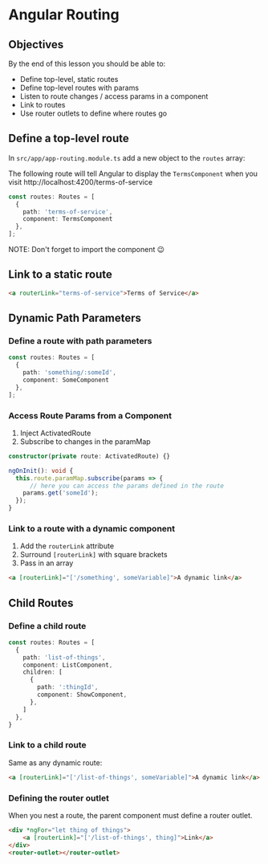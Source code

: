 # Angular Routing

## Objectives

By the end of this lesson you should be able to:

- Define top-level, static routes
- Define top-level routes with params
- Listen to route changes / access params in a component
- Link to routes
- Use router outlets to define where routes go

## Define a top-level route

In `src/app/app-routing.module.ts` add a new object to the `routes` array:

The following route will tell Angular to display the `TermsComponent` when you visit http://localhost:4200/terms-of-service

```typescript
const routes: Routes = [
  {
    path: 'terms-of-service',
    component: TermsComponent
  },
];
```

NOTE: Don't forget to import the component 😉

## Link to a static route

```html
<a routerLink="terms-of-service">Terms of Service</a>
```

## Dynamic Path Parameters


### Define a route with path parameters

```typescript
const routes: Routes = [
  {
    path: 'something/:someId',
    component: SomeComponent
  },
];
```

### Access Route Params from a Component

1. Inject ActivatedRoute
1. Subscribe to changes in the paramMap

```typescript
constructor(private route: ActivatedRoute) {}

ngOnInit(): void {
  this.route.paramMap.subscribe(params => {
      // here you can access the params defined in the route
    params.get('someId');
  });
}
```

### Link to a route with a dynamic component

1. Add the `routerLink` attribute
1. Surround `[routerLink]` with square brackets
1. Pass in an array

```html
<a [routerLink]="['/something', someVariable]">A dynamic link</a>
```

## Child Routes

### Define a child route

```typescript
const routes: Routes = [
  {
    path: 'list-of-things',
    component: ListComponent,
    children: [
      {
        path: ':thingId',
        component: ShowComponent,
      },
    ]
  },
}
```

### Link to a child route

Same as any dynamic route:

```html
<a [routerLink]="['/list-of-things', someVariable]">A dynamic link</a>
```

### Defining the router outlet

When you nest a route, the parent component must define a router outlet.

```html
<div *ngFor="let thing of things">
    <a [routerLink]="['/list-of-things', thing]">Link</a>
</div>
<router-outlet></router-outlet>
```
